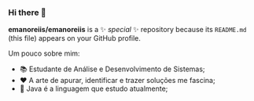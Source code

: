 ### Hi there 👋

**emanoreiis/emanoreiis** is a ✨ _special_ ✨ repository because its `README.md` (this file) appears on your GitHub profile.

Um pouco sobre mim:

- 📚 Estudante de Análise e Desenvolvimento de Sistemas;
- ❤ A arte de apurar, identificar e trazer soluções me fascina;
- 👯 Java é a linguagem que estudo atualmente;


